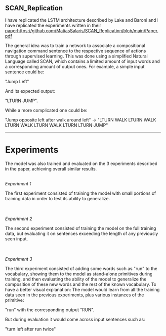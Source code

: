 ## SCAN_Replication

I have replicated the LSTM architecture described by Lake and Baroni and I have replicated the experiments written in their [paper](https://github.com/MatiasSalaris/SCAN_Replication/blob/main/Paper.pdf)https://github.com/MatiasSalaris/SCAN_Replication/blob/main/Paper.pdf 

The general idea was to train a network to associate a compositional navigation command sentence to the respective sequence of actions through supervised learning.
This was done using a simplified Natural Language called SCAN, which contains a limited amount of input words and a corresponding amount of output ones.
For example, a simple input sentence could be:

"Jump Left"

And its expected output:

"LTURN JUMP".

While a more complicated one could be:

"Jump opposite left after walk around left"  -> "LTURN WALK LTURN WALK LTURN WALK LTURN WALK
LTURN LTURN JUMP"

---


# Experiments

The model was also trained and evaluated on the 3 experiments described in the paper, achieving overall similar results.
<br />
<br />


*Experiment 1*

The first experiment consisted of training the model with small portions of training data in order to test its ability to generalize.
<br />
<br />
<br />

*Experiment 2*

The second experiment consisted of training the model on the full training data, but evaluating it on sentences exceeding the length of any previously seen input.
<br />
<br />
<br />

*Experiment 3*

The third experiment consisted of adding some words such as "run" to the vocabulary, showing them to the model as stand-alone primitives during training, and then evaluating the ability of the model to generalize the composition of these new words and the rest of the known vocabulary.
To have a better visual explanation:
The model would learn from all the training data seen in the previous experiments, plus various instances of the primitive:

"run" with the corresponding output "RUN".


But during evaluation it would come across input sentences such as:

"turn left after run twice"



